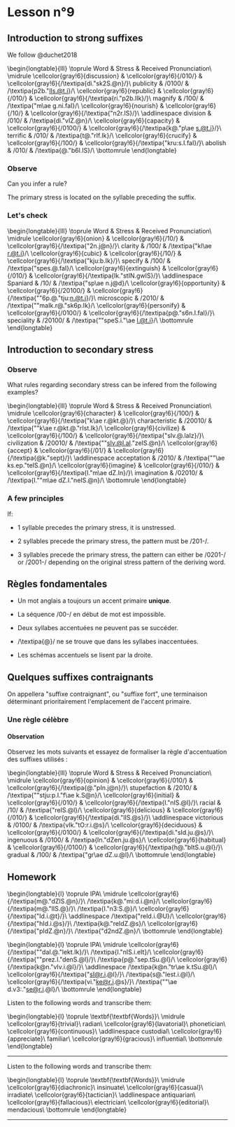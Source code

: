# Lesson n°9







## Introduction to strong suffixes

We follow @duchet2018


\begin{longtable}{lll}
\toprule
Word & Stress & Received Pronunciation\\
\midrule
\cellcolor{gray!6}{discussion} & \cellcolor{gray!6}{/010/} & \cellcolor{gray!6}{/\textipa{di."sk2S.@n}/}\\
publicity & /0100/ & /\textipa{p2b."lIs.@t.i}/\\
\cellcolor{gray!6}{republic} & \cellcolor{gray!6}{/010/} & \cellcolor{gray!6}{/\textipa{ri."p2b.lIk}/}\\
magnify & /100/ & /\textipa{"m\ae g.ni.faI}/\\
\cellcolor{gray!6}{nourish} & \cellcolor{gray!6}{/10/} & \cellcolor{gray!6}{/\textipa{"n2r.IS}/}\\
\addlinespace
division & /010/ & /\textipa{di."vIZ.@n}/\\
\cellcolor{gray!6}{capacity} & \cellcolor{gray!6}{/0100/} & \cellcolor{gray!6}{/\textipa{k@."p\ae s.@t.i}/}\\
terrific & /010/ & /\textipa{t@."rIf.Ik}/\\
\cellcolor{gray!6}{crucify} & \cellcolor{gray!6}{/100/} & \cellcolor{gray!6}{/\textipa{"kru:s.I.faI}/}\\
abolish & /010/ & /\textipa{@."b6l.IS}/\\
\bottomrule
\end{longtable}

### Observe

Can you infer a rule?




The primary stress is located on the syllable preceding the suffix.

### Let's check


\begin{longtable}{lll}
\toprule
Word & Stress & Received Pronunciation\\
\midrule
\cellcolor{gray!6}{onion} & \cellcolor{gray!6}{/10/} & \cellcolor{gray!6}{/\textipa{"2n.j@n}/}\\
clarity & /100/ & /\textipa{"kl\ae r.@t.i}/\\
\cellcolor{gray!6}{cubic} & \cellcolor{gray!6}{/10/} & \cellcolor{gray!6}{/\textipa{"kju:b.Ik}/}\\
specify & /100/ & /\textipa{"spes.@.faI}/\\
\cellcolor{gray!6}{extinguish} & \cellcolor{gray!6}{/010/} & \cellcolor{gray!6}{/\textipa{Ik."stIN.gwIS}/}\\
\addlinespace
Spaniard & /10/ & /\textipa{"sp\ae n.j@d}/\\
\cellcolor{gray!6}{opportunity} & \cellcolor{gray!6}{/20100/} & \cellcolor{gray!6}{/\textipa{""6p.@."tju:n.@t.i}/}\\
microscopic & /2010/ & /\textipa{""maIk.r@."sk6p.Ik}/\\
\cellcolor{gray!6}{personify} & \cellcolor{gray!6}{/0100/} & \cellcolor{gray!6}{/\textipa{p@."s6n.I.faI}/}\\
speciality & /20100/ & /\textipa{""speS.i."\ae l.@t.i}/\\
\bottomrule
\end{longtable}

## Introduction to secondary stress

### Observe

What rules regarding secondary stress can be infered from the following examples?


\begin{longtable}{lll}
\toprule
Word & Stress & Received Pronunciation\\
\midrule
\cellcolor{gray!6}{character} & \cellcolor{gray!6}{/100/} & \cellcolor{gray!6}{/\textipa{"k\ae r.@kt.@}/}\\
characteristic & /20010/ & /\textipa{""k\ae r.@kt.@."rIst.Ik}/\\
\cellcolor{gray!6}{civilize} & \cellcolor{gray!6}{/100/} & \cellcolor{gray!6}{/\textipa{"sIv.@.laIz}/}\\
civilization & /20010/ & /\textipa{""sIv.@l.aI."zeIS.@n}/\\
\cellcolor{gray!6}{accept} & \cellcolor{gray!6}{/01/} & \cellcolor{gray!6}{/\textipa{@k."sept}/}\\
\addlinespace
acceptation & /2010/ & /\textipa{""\ae ks.ep."teIS.@n}/\\
\cellcolor{gray!6}{imagine} & \cellcolor{gray!6}{/010/} & \cellcolor{gray!6}{/\textipa{I."m\ae dZ.In}/}\\
imagination & /02010/ & /\textipa{I.""m\ae dZ.I."neIS.@n}/\\
\bottomrule
\end{longtable}

### A few principles

If:

* 1 syllable precedes the primary stress, it is unstressed.

* 2 syllables precede the primary stress, the pattern must be /201-/.

* 3 syllables precede the primary stress, the pattern can either be /0201-/ or /2001-/ depending on the original stress pattern of the deriving word.


## Règles fondamentales

* Un mot anglais a toujours un accent primaire **unique**.

* La séquence /00-/ en début de mot est impossible.

* Deux syllabes accentuées ne peuvent pas se succéder.

* /\textipa{@}/ ne se trouve que dans les syllabes inaccentuées.

* Les schémas accentuels se lisent par la droite.


## Quelques suffixes contraignants

On appellera "suffixe contraignant", ou "suffixe fort", une terminaison déterminant prioritairement l'emplacement de l'accent primaire.

### Une règle célèbre

#### Observation

Observez les mots suivants et essayez de formaliser la règle d'accentuation des suffixes utilisés :


\begin{longtable}{lll}
\toprule
Word & Stress & Received Pronunciation\\
\midrule
\cellcolor{gray!6}{opinion} & \cellcolor{gray!6}{/010/} & \cellcolor{gray!6}{/\textipa{@."pIn.j@n}/}\\
stupefaction & /2010/ & /\textipa{""stju:p.I."f\ae k.S@n}/\\
\cellcolor{gray!6}{initial} & \cellcolor{gray!6}{/010/} & \cellcolor{gray!6}{/\textipa{I."nIS.@l}/}\\
racial & /10/ & /\textipa{"reIS.@l}/\\
\cellcolor{gray!6}{delicious} & \cellcolor{gray!6}{/010/} & \cellcolor{gray!6}{/\textipa{di."lIS.@s}/}\\
\addlinespace
victorious & /0100/ & /\textipa{vIk."tO:r.i.@s}/\\
\cellcolor{gray!6}{deciduous} & \cellcolor{gray!6}{/0100/} & \cellcolor{gray!6}{/\textipa{di."sId.ju.@s}/}\\
ingenuous & /0100/ & /\textipa{In."dZen.ju.@s}/\\
\cellcolor{gray!6}{habitual} & \cellcolor{gray!6}{/0100/} & \cellcolor{gray!6}{/\textipa{h@."bItS.u.@l}/}\\
gradual & /100/ & /\textipa{"gr\ae dZ.u.@l}/\\
\bottomrule
\end{longtable}
## Homework


\begin{longtable}{l}
\toprule
IPA\\
\midrule
\cellcolor{gray!6}{/\textipa{m@."dZIS.@n}/}\\
/\textipa{k@."mi:d.i.@n}/\\
\cellcolor{gray!6}{/\textipa{m@."lIS.@}/}\\
/\textipa{I."n3:S.@}/\\
\cellcolor{gray!6}{/\textipa{"Id.i.@t}/}\\
\addlinespace
/\textipa{"reId.i.@U}/\\
\cellcolor{gray!6}{/\textipa{"hId.i.@s}/}\\
/\textipa{k@."reIdZ.@s}/\\
\cellcolor{gray!6}{/\textipa{"pIdZ.@n}/}\\
/\textipa{"d2ndZ.@n}/\\
\bottomrule
\end{longtable}


\begin{longtable}{l}
\toprule
IPA\\
\midrule
\cellcolor{gray!6}{/\textipa{""daI.@."lekt.Ik}/}\\
/\textipa{I."nIS.i.eIt}/\\
\cellcolor{gray!6}{/\textipa{""prez.I."denS.@l}/}\\
/\textipa{p@."sep.tSu.@l}/\\
\cellcolor{gray!6}{/\textipa{k@n."vIv.i.@l}/}\\
\addlinespace
/\textipa{k@n."tr\ae k.tSu.@l}/\\
\cellcolor{gray!6}{/\textipa{"sI@r.i.@l}/}\\
/\textipa{s@."lest.i.@l}/\\
\cellcolor{gray!6}{/\textipa{vi."ke@r.i.@s}/}\\
/\textipa{""\ae d.v3:."se@r.i.@l}/\\
\bottomrule
\end{longtable}

Listen to the following words and transcribe them:



 
\begin{longtable}{l}
\toprule
\textbf{\textbf{Words}}\\
\midrule
\cellcolor{gray!6}{trivial}\\
radian\\
\cellcolor{gray!6}{lavatorial}\\
phonetician\\
\cellcolor{gray!6}{continuous}\\
\addlinespace
custodial\\
\cellcolor{gray!6}{appreciate}\\
familiar\\
\cellcolor{gray!6}{gracious}\\
influential\\
\bottomrule
\end{longtable} 

---

Listen to the following words and transcribe them:



 
\begin{longtable}{l}
\toprule
\textbf{\textbf{Words}}\\
\midrule
\cellcolor{gray!6}{diachronic}\\
insinuate\\
\cellcolor{gray!6}{casual}\\
irradiate\\
\cellcolor{gray!6}{tactician}\\
\addlinespace
antiquarian\\
\cellcolor{gray!6}{fallacious}\\
electrician\\
\cellcolor{gray!6}{editorial}\\
mendacious\\
\bottomrule
\end{longtable} 

---

